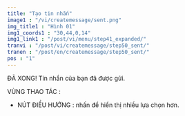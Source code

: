 ```yaml
---
title: "Tạo tin nhắn"
image1 : "/vi/createmessage/sent.png"
img_title1 : "Hình 01"
img1_coords1 : "30,44,0,14"
img1_link1 : "/post/vi/menu/step41_expanded/"
tranvi : "/post/vi/createmessage/step50_sent/"
tranen : "/post/en/createmessage/step50_sent/"
pos : "1"
---
```

ĐÃ XONG! Tin nhắn của bạn đã được gửi.

VÙNG THAO TÁC :

- NÚT ĐIỀU HƯỚNG : nhấn để hiển thị nhiều lựa chọn hơn.